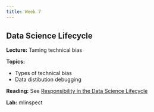 ```yaml
---
title: Week 7
---
```


## Data Science Lifecycle

**Lecture:** Taming technical bias

**Topics:** 
* Types of technical bias
* Data distibution debugging

**Reading:** See [Responsibility in the Data Science Lifecycle](../../../assets/lifecycle_reader.pdf)

**Lab:** mlinspect
